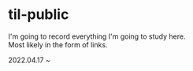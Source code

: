 # til-public
I'm going to record everything I'm going to study here.  
Most likely in the form of links.

2022.04.17 ~